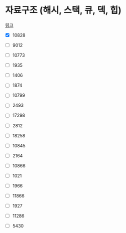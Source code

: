 

# 자료구조 (해시, 스택, 큐, 덱, 힙)

[링크](https://www.acmicpc.net/workbook/view/8999)

- [x] 10828
- [ ] 9012
- [ ] 10773
- [ ] 1935
- [ ] 1406
- [ ] 1874
- [ ] 10799
- [ ] 2493
- [ ] 17298
- [ ] 2812
- [ ] 18258
- [ ] 10845
- [ ] 2164
- [ ] 10866
- [ ] 1021
- [ ] 1966
- [ ] 11866
- [ ] 1927
- [ ] 11286
- [ ] 5430

